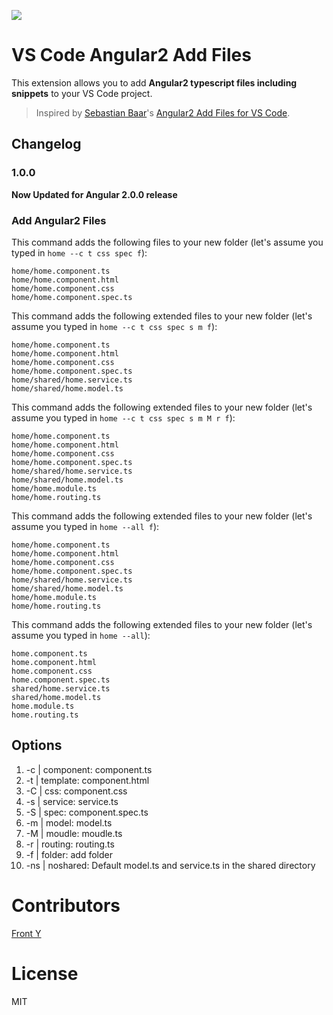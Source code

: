 ![](images/icon.png)

# VS Code Angular2 Add Files

This extension allows you to add **Angular2 typescript files including snippets** to your VS Code project.

> Inspired by [Sebastian Baar](https://github.com/sebastianbaar)'s [Angular2 Add Files for VS Code](https://github.com/sebastianbaar/vscode-add-angular2-files).

## Changelog

### 1.0.0
**Now Updated for Angular 2.0.0 release** 

### Add Angular2 Files

This command adds the following files to your new folder (let's assume you typed in `home --c t css spec f`):
```
home/home.component.ts
home/home.component.html
home/home.component.css
home/home.component.spec.ts
```

This command adds the following extended files to your new folder (let's assume you typed in `home --c t css spec s m f`):
```
home/home.component.ts
home/home.component.html
home/home.component.css
home/home.component.spec.ts
home/shared/home.service.ts
home/shared/home.model.ts
```

This command adds the following extended files to your new folder (let's assume you typed in `home --c t css spec s m M r f`):
```
home/home.component.ts
home/home.component.html
home/home.component.css
home/home.component.spec.ts
home/shared/home.service.ts
home/shared/home.model.ts
home/home.module.ts
home/home.routing.ts
```

This command adds the following extended files to your new folder (let's assume you typed in `home --all f`):
```
home/home.component.ts
home/home.component.html
home/home.component.css
home/home.component.spec.ts
home/shared/home.service.ts
home/shared/home.model.ts
home/home.module.ts
home/home.routing.ts
```

This command adds the following extended files to your new folder (let's assume you typed in `home --all`):
```
home.component.ts
home.component.html
home.component.css
home.component.spec.ts
shared/home.service.ts
shared/home.model.ts
home.module.ts
home.routing.ts
```

## Options

1. -c | component: component.ts
2. -t | template: component.html
3. -C | css: component.css
4. -s | service: service.ts
5. -S | spec: component.spec.ts
6. -m | model: model.ts
7. -M | moudle: moudle.ts
8. -r | routing: routing.ts
9. -f | folder: add folder
10. -ns | noshared: Default model.ts and service.ts in the shared directory

# Contributors

[Front Y](https://github.com/winpzs)

# License

MIT
